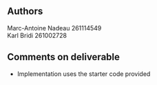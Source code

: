 ## Authors
Marc-Antoine Nadeau 261114549<br/>
Karl Bridi 261002728<br/>
## Comments on deliverable
- Implementation uses the starter code provided
